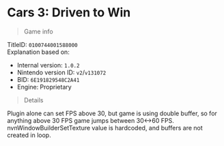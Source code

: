# Cars 3: Driven to Win

> Game info

TitleID: `0100744001588000`<br>
Explanation based on:
- Internal version: `1.0.2`
- Nintendo version ID: `v2`/`v131072`
- BID: `6E191829548C2A41`
- Engine: Proprietary

> Details

Plugin alone can set FPS above 30, but game is using double buffer, so for anything above 30 FPS game jumps between 30<->60 FPS.
nvnWindowBuilderSetTexture value is hardcoded, and buffers are not created in loop.
